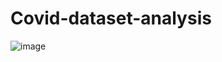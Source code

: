 # Covid-dataset-analysis

![image](https://github.com/user-attachments/assets/0b3afd58-3010-45a6-b378-76ca8413fb0e)
